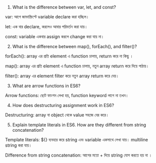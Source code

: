 1) What is the difference between var, let, and const?

var: আগে জাভাস্ক্রিপ্টে variable declare করা হচ্ছিল।

let: এক বার declare, করলেও আবার পরিবর্তন করা যায়। 

const: variable একবার assign করলে change করা যায় না। 


2) What is the difference between map(), forEach(), and filter()?

forEach(): array এর প্রতি element এ function চালায়, return করে না কিছু । 

map(): array এর প্রতি element এ function চালায়, নতুন array return করে দিয়ে পাঠায়। 

filter(): array এর element filter করে নতুন array return করে দেয়। 


3) What are arrow functions in ES6?

Arrow functions: ছোট ফাংশন লেখা হয়, function keyword লাগে না তখন। 


4) How does destructuring assignment work in ES6?

Destructuring: array বা object থেকে value সহজে বের করে। 


5) Explain template literals in ES6. How are they different from string concatenation?

Template literals: ${} ব্যবহার করে string এবং variable একসাথে লেখা যায়। multiline string করা যায়। 

Difference from string concatenation: আগের মতো + দিয়ে string যোগ করতে হয় না ।